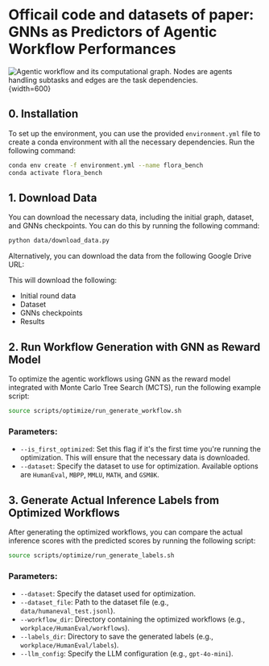 # Officail code and datasets of paper: GNNs as Predictors of Agentic Workflow Performances

![Agentic workflow and its computational graph. Nodes are agents handling subtasks and
edges are the task dependencies.](./figures/coding_workflow.bmp){width=600}
## 0. Installation

To set up the environment, you can use the provided `environment.yml` file to create a conda environment with all the necessary dependencies. Run the following command:

```bash
conda env create -f environment.yml --name flora_bench
conda activate flora_bench
```

## 1. Download Data

You can download the necessary data, including the initial graph, dataset, and GNNs checkpoints. You can do this by running the following command:

```bash
python data/download_data.py
```

Alternatively, you can download the data from the following Google Drive URL:

This will download the following:
- Initial round data
- Dataset
- GNNs checkpoints
- Results

## 2. Run Workflow Generation with GNN as Reward Model

To optimize the agentic workflows using GNN as the reward model integrated with Monte Carlo Tree Search (MCTS), run the following example script:

```bash
source scripts/optimize/run_generate_workflow.sh
```

### Parameters:
- `--is_first_optimized`: Set this flag if it's the first time you're running the optimization. This will ensure that the necessary data is downloaded.
- `--dataset`: Specify the dataset to use for optimization. Available options are `HumanEval`, `MBPP`, `MMLU`, `MATH`, and `GSM8K`.

## 3. Generate Actual Inference Labels from Optimized Workflows

After generating the optimized workflows, you can compare the actual inference scores with the predicted scores by running the following script:

```bash
source scripts/optimize/run_generate_labels.sh
```

### Parameters:
- `--dataset`: Specify the dataset used for optimization.
- `--dataset_file`: Path to the dataset file (e.g., `data/humaneval_test.jsonl`).
- `--workflow_dir`: Directory containing the optimized workflows (e.g., `workplace/HumanEval/workflows`).
- `--labels_dir`: Directory to save the generated labels (e.g., `workplace/HumanEval/labels`).
- `--llm_config`: Specify the LLM configuration (e.g., `gpt-4o-mini`).





